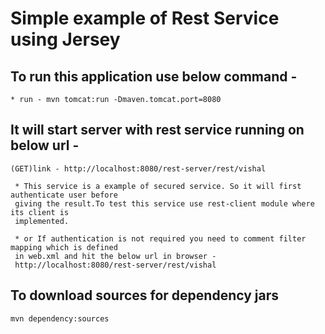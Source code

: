 # Simple example of Rest Service using Jersey


## To run this application use below command -

    * run - mvn tomcat:run -Dmaven.tomcat.port=8080
    
##	It will start server with rest service running on below url -

	(GET)link - http://localhost:8080/rest-server/rest/vishal

	 * This service is a example of secured service. So it will first authenticate user before
	 giving the result.To test this service use rest-client module where its client is
	 implemented.
	 
	 * or If authentication is not required you need to comment filter mapping which is defined
	 in web.xml and hit the below url in browser -
	 http://localhost:8080/rest-server/rest/vishal
	 
##	To download sources for dependency jars
	mvn dependency:sources